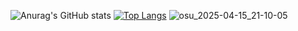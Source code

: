 

![Anurag's GitHub stats](https://github-readme-stats.vercel.app/api?username=terryaxe&hide=contribs,prs)
[![Top Langs](https://github-readme-stats.vercel.app/api/top-langs/?username=terryaxe&layout=compact)](https://github.com/anuraghazra/github-readme-stats)
![osu_2025-04-15_21-10-05](https://github.com/user-attachments/assets/32078b94-b86a-4e30-82be-4ee9e9f4bd0f)
